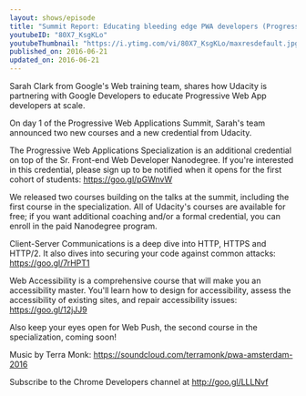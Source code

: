 ```yaml
---
layout: shows/episode
title: "Summit Report: Educating bleeding edge PWA developers (Progressive Web App Summit 2016)"
youtubeID: "80X7_KsgKLo"
youtubeThumbnail: "https://i.ytimg.com/vi/80X7_KsgKLo/maxresdefault.jpg"
published_on: 2016-06-21
updated_on: 2016-06-21
---
```


Sarah Clark from Google's Web training team, shares how Udacity is partnering with Google Developers to educate Progressive Web App developers at scale.

On day 1 of the Progressive Web Applications Summit, Sarah's team announced two new courses and a new credential from Udacity.

The Progressive Web Applications Specialization is an additional credential on top of the Sr. Front-end Web Developer Nanodegree. If you're interested in this credential, please sign up to be notified when it opens for the first cohort of students: https://goo.gl/pGWnvW

We released two courses building on the talks at the summit, including the first course in the specialization. All of Udacity's courses are available for free; if you want additional coaching and/or a formal credential, you can enroll in the paid Nanodegree program. 

Client-Server Communications is a deep dive into HTTP, HTTPS and HTTP/2. It also dives into securing your code against common attacks: https://goo.gl/7rHPT1

Web Accessibility is a comprehensive course that will make you an accessibility master. You'll learn how to design for accessibility, assess the accessibility of existing sites, and repair accessibility issues: https://goo.gl/12jJJ9

Also keep your eyes open for Web Push, the second course in the specialization, coming soon!

Music by Terra Monk: https://soundcloud.com/terramonk/pwa-amsterdam-2016

Subscribe to the Chrome Developers channel at http://goo.gl/LLLNvf
